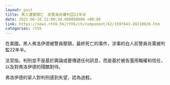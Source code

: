 ```yaml
---
layout: post
title: 黑人遭壓頸亡　前警員肖萬判囚22年半
date: 2021-06-26 22:00:39.000000000 +08:00
link: https://news.rthk.hk/rthk/ch/component/k2/1597843-20210626.htm
categories: rthk
---
```


在美國，黑人弗洛伊德被警員壓頸，最終死亡的事件，涉事的白人前警員肖萬被判監22年半。

法官指，判刑並不是基於輿論或要傳遞任何訊息，而是基於被告濫用職權和信任，以及對弗洛伊德的殘酷對待。

弗洛伊德的家人對判刑感到失望，認為過輕。
